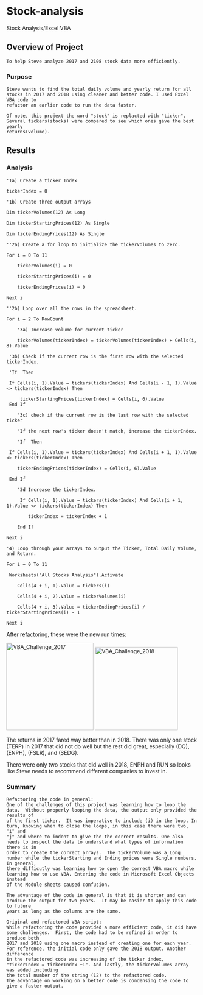 # Stock-analysis
Stock Analysis/Excel VBA

## Overview of Project
    To help Steve analyze 2017 and 2108 stock data more efficiently.  
    
### Purpose
    Steve wants to find the total daily volume and yearly return for all stocks in 2017 and 2018 using cleaner and better code. I used Excel VBA code to 
    refactor an earlier code to run the data faster.  
    
    Of note, this projext the word "stock" is replacted with "ticker".  Several tickers(stocks) were compared to see which ones gave the best yearly 
    returns(volume).  
    
## Results

### Analysis

    '1a) Create a ticker Index
    
    tickerIndex = 0

    '1b) Create three output arrays

    Dim tickerVolumes(12) As Long

    Dim tickerStartingPrices(12) As Single

    Dim tickerEndingPrices(12) As Single

    ''2a) Create a for loop to initialize the tickerVolumes to zero.

    For i = 0 To 11

        tickerVolumes(i) = 0
    
        tickerStartingPrices(i) = 0
    
        tickerEndingPrices(i) = 0
    
    Next i

    ''2b) Loop over all the rows in the spreadsheet.
    
    For i = 2 To RowCount

        '3a) Increase volume for current ticker
    
        tickerVolumes(tickerIndex) = tickerVolumes(tickerIndex) + Cells(i, 8).Value
    
     '3b) Check if the current row is the first row with the selected tickerIndex.
    
     'If  Then
    
     If Cells(i, 1).Value = tickers(tickerIndex) And Cells(i - 1, 1).Value <> tickers(tickerIndex) Then
    
         tickerStartingPrices(tickerIndex) = Cells(i, 6).Value
     End If
    
        '3c) check if the current row is the last row with the selected ticker
    
        'If the next row's ticker doesn't match, increase the tickerIndex.
   
        'If  Then
    
     If Cells(i, 1).Value = tickers(tickerIndex) And Cells(i + 1, 1).Value <> tickers(tickerIndex) Then
     
        tickerEndingPrices(tickerIndex) = Cells(i, 6).Value
        
     End If

        '3d Increase the tickerIndex.
        
         If Cells(i, 1).Value = tickers(tickerIndex) And Cells(i + 1, 1).Value <> tickers(tickerIndex) Then
         
            tickerIndex = tickerIndex + 1
            
        End If

    Next i

    '4) Loop through your arrays to output the Ticker, Total Daily Volume, and Return.

    For i = 0 To 11
    
     Worksheets("All Stocks Analysis").Activate
    
        Cells(4 + i, 1).Value = tickers(i)
    
        Cells(4 + i, 2).Value = tickerVolumes(i)
    
        Cells(4 + i, 3).Value = tickerEndingPrices(i) / tickerStartingPrices(i) - 1
    
    Next i
    
After refactoring, these were the new run times:

<img width="229" alt="VBA_Challenge_2017" src="https://user-images.githubusercontent.com/111452227/200416257-63d0d9ff-a42d-4c89-852a-dddaa362b7aa.png">
<img width="218" alt="VBA_Challenge_2018" src="https://user-images.githubusercontent.com/111452227/200416286-b952e721-4410-4283-9a25-819139256abb.png">


The returns in 2017 fared way better than in 2018.  There was only one stock (TERP) in 2017 that did not do well but the rest did great, especially (DQ), (ENPH), (FSLR), and (SEDG).  

There were only two stocks that did well in 2018, ENPH and RUN so looks like Steve needs to recommend different companies to invest in.  
### 

### Summary

    Refactoring the code in general:
    One of the challenges of this project was learning how to loop the data.  Without properly looping the data, the output only provided the results of 
    of the first ticker.  It was imperative to include (i) in the loop. In turn, knowing when to close the loops, in this case there were two, "i" and   
    "j" and where to indent to give the the correct results. One also needs to inspect the data to understand what types of information there is in 
    order to create the correct arrays.  The tickerVolume was a Long number while the tickerStarting and Ending prices were Single numbers.  In general, 
    there difficutly was learning how to open the correct VBA macro while learning how to use VBA. Entering the code in Microsoft Excel Objects instead 
    of the Module sheets caused confusion.     
    
    The advantage of the code in general is that it is shorter and can prodcue the output for two years.  It may be easier to apply this code to future  
    years as long as the columns are the same.  
    
    Original and refactored VBA script:
    While refactoring the code provided a more efficient code, it did have some challenges.  First, the code had to be refined in order to produce both   
    2017 and 2018 using one macro instead of creating one for each year.  For reference, the initial code only gave the 2018 output. Another difference 
    in the refactored code was increasing of the ticker index, "tickerIndex = tickerIndex +1". And lastly, the tickerVolumes array was added including  
    the total number of the string (12) to the refactored code.  
    The advantage on working on a better code is condensing the code to give a faster output.  

